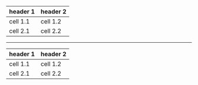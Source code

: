 header 1 | header 2
-------- | --------
cell 1.1 | cell 1.2
cell 2.1 | cell 2.2

---

header 1 | header 2
:------- | --------
cell 1.1 | cell 1.2
cell 2.1 | cell 2.2